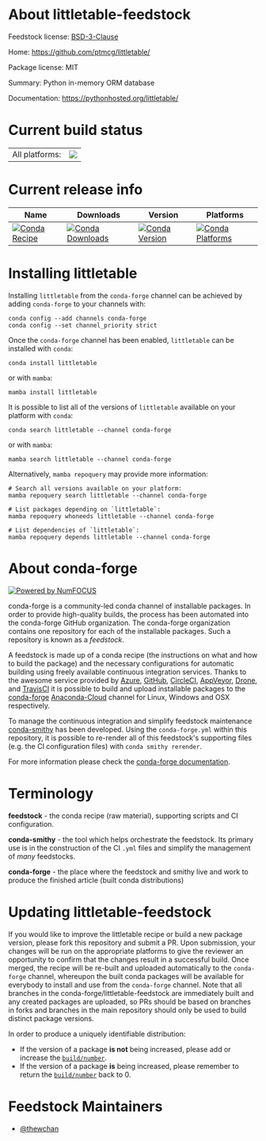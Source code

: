 About littletable-feedstock
===========================

Feedstock license: [BSD-3-Clause](https://github.com/conda-forge/littletable-feedstock/blob/main/LICENSE.txt)

Home: https://github.com/ptmcg/littletable/

Package license: MIT

Summary: Python in-memory ORM database

Documentation: https://pythonhosted.org/littletable/

Current build status
====================


<table><tr><td>All platforms:</td>
    <td>
      <a href="https://dev.azure.com/conda-forge/feedstock-builds/_build/latest?definitionId=17287&branchName=main">
        <img src="https://dev.azure.com/conda-forge/feedstock-builds/_apis/build/status/littletable-feedstock?branchName=main">
      </a>
    </td>
  </tr>
</table>

Current release info
====================

| Name | Downloads | Version | Platforms |
| --- | --- | --- | --- |
| [![Conda Recipe](https://img.shields.io/badge/recipe-littletable-green.svg)](https://anaconda.org/conda-forge/littletable) | [![Conda Downloads](https://img.shields.io/conda/dn/conda-forge/littletable.svg)](https://anaconda.org/conda-forge/littletable) | [![Conda Version](https://img.shields.io/conda/vn/conda-forge/littletable.svg)](https://anaconda.org/conda-forge/littletable) | [![Conda Platforms](https://img.shields.io/conda/pn/conda-forge/littletable.svg)](https://anaconda.org/conda-forge/littletable) |

Installing littletable
======================

Installing `littletable` from the `conda-forge` channel can be achieved by adding `conda-forge` to your channels with:

```
conda config --add channels conda-forge
conda config --set channel_priority strict
```

Once the `conda-forge` channel has been enabled, `littletable` can be installed with `conda`:

```
conda install littletable
```

or with `mamba`:

```
mamba install littletable
```

It is possible to list all of the versions of `littletable` available on your platform with `conda`:

```
conda search littletable --channel conda-forge
```

or with `mamba`:

```
mamba search littletable --channel conda-forge
```

Alternatively, `mamba repoquery` may provide more information:

```
# Search all versions available on your platform:
mamba repoquery search littletable --channel conda-forge

# List packages depending on `littletable`:
mamba repoquery whoneeds littletable --channel conda-forge

# List dependencies of `littletable`:
mamba repoquery depends littletable --channel conda-forge
```


About conda-forge
=================

[![Powered by
NumFOCUS](https://img.shields.io/badge/powered%20by-NumFOCUS-orange.svg?style=flat&colorA=E1523D&colorB=007D8A)](https://numfocus.org)

conda-forge is a community-led conda channel of installable packages.
In order to provide high-quality builds, the process has been automated into the
conda-forge GitHub organization. The conda-forge organization contains one repository
for each of the installable packages. Such a repository is known as a *feedstock*.

A feedstock is made up of a conda recipe (the instructions on what and how to build
the package) and the necessary configurations for automatic building using freely
available continuous integration services. Thanks to the awesome service provided by
[Azure](https://azure.microsoft.com/en-us/services/devops/), [GitHub](https://github.com/),
[CircleCI](https://circleci.com/), [AppVeyor](https://www.appveyor.com/),
[Drone](https://cloud.drone.io/welcome), and [TravisCI](https://travis-ci.com/)
it is possible to build and upload installable packages to the
[conda-forge](https://anaconda.org/conda-forge) [Anaconda-Cloud](https://anaconda.org/)
channel for Linux, Windows and OSX respectively.

To manage the continuous integration and simplify feedstock maintenance
[conda-smithy](https://github.com/conda-forge/conda-smithy) has been developed.
Using the ``conda-forge.yml`` within this repository, it is possible to re-render all of
this feedstock's supporting files (e.g. the CI configuration files) with ``conda smithy rerender``.

For more information please check the [conda-forge documentation](https://conda-forge.org/docs/).

Terminology
===========

**feedstock** - the conda recipe (raw material), supporting scripts and CI configuration.

**conda-smithy** - the tool which helps orchestrate the feedstock.
                   Its primary use is in the construction of the CI ``.yml`` files
                   and simplify the management of *many* feedstocks.

**conda-forge** - the place where the feedstock and smithy live and work to
                  produce the finished article (built conda distributions)


Updating littletable-feedstock
==============================

If you would like to improve the littletable recipe or build a new
package version, please fork this repository and submit a PR. Upon submission,
your changes will be run on the appropriate platforms to give the reviewer an
opportunity to confirm that the changes result in a successful build. Once
merged, the recipe will be re-built and uploaded automatically to the
`conda-forge` channel, whereupon the built conda packages will be available for
everybody to install and use from the `conda-forge` channel.
Note that all branches in the conda-forge/littletable-feedstock are
immediately built and any created packages are uploaded, so PRs should be based
on branches in forks and branches in the main repository should only be used to
build distinct package versions.

In order to produce a uniquely identifiable distribution:
 * If the version of a package **is not** being increased, please add or increase
   the [``build/number``](https://docs.conda.io/projects/conda-build/en/latest/resources/define-metadata.html#build-number-and-string).
 * If the version of a package **is** being increased, please remember to return
   the [``build/number``](https://docs.conda.io/projects/conda-build/en/latest/resources/define-metadata.html#build-number-and-string)
   back to 0.

Feedstock Maintainers
=====================

* [@thewchan](https://github.com/thewchan/)

